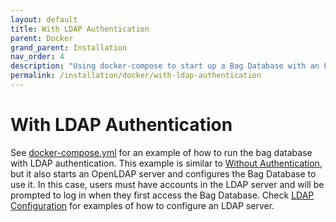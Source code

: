 ```yaml
---
layout: default
title: With LDAP Authentication
parent: Docker
grand_parent: Installation
nav_order: 4
description: "Using docker-compose to start up a Bag Database with an LDAP server"
permalink: /installation/docker/with-ldap-authentication
---
```


# With LDAP Authentication

See [docker-compose.yml](../../../docker/docker-compose.yml) for an example of how to run the bag database with LDAP authentication. This example is similar to [Without Authentication](without-authentication), but it also starts an OpenLDAP server and configures the Bag Database to use it.  In this case, users must have accounts in the LDAP server and will be prompted to log in when they first access the Bag Database. Check [LDAP Configuration](../../configuration/ldap) for examples of how to configure an LDAP server.
